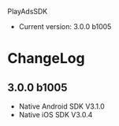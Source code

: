 PlayAdsSDK

* Current version: 3.0.0 b1005

ChangeLog
===

3.0.0 b1005
---
* Native Android SDK V3.1.0
* Native iOS SDK V3.0.4